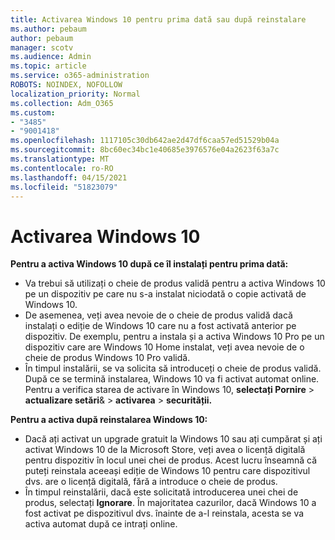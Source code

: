 ```yaml
---
title: Activarea Windows 10 pentru prima dată sau după reinstalare
ms.author: pebaum
author: pebaum
manager: scotv
ms.audience: Admin
ms.topic: article
ms.service: o365-administration
ROBOTS: NOINDEX, NOFOLLOW
localization_priority: Normal
ms.collection: Adm_O365
ms.custom:
- "3485"
- "9001418"
ms.openlocfilehash: 1117105c30db642ae2d47df6caa57ed51529b04a
ms.sourcegitcommit: 8bc60ec34bc1e40685e3976576e04a2623f63a7c
ms.translationtype: MT
ms.contentlocale: ro-RO
ms.lasthandoff: 04/15/2021
ms.locfileid: "51823079"
---
```

# <a name="activate-windows-10"></a>Activarea Windows 10

**Pentru a activa Windows 10 după ce îl instalați pentru prima dată:**

- Va trebui să utilizați o cheie de produs validă pentru a activa Windows 10 pe un dispozitiv pe care nu s-a instalat niciodată o copie activată de Windows 10.
- De asemenea, veți avea nevoie de o cheie de produs validă dacă instalați o ediție de Windows 10 care nu a fost activată anterior pe dispozitiv. De exemplu, pentru a instala și a activa Windows 10 Pro pe un dispozitiv care are Windows 10 Home instalat, veți avea nevoie de o cheie de produs Windows 10 Pro validă.
- În timpul instalării, se va solicita să introduceți o cheie de produs validă. După ce se termină instalarea, Windows 10 va fi activat automat online. Pentru a verifica starea de activare în Windows 10, **selectați Pornire** >  **actualizare setări**&  >  **activarea**  >  **securității.**

**Pentru a activa după reinstalarea Windows 10:**

- Dacă ați activat un upgrade gratuit la Windows 10 sau ați cumpărat și ați activat Windows 10 de la Microsoft Store, veți avea o licență digitală pentru dispozitiv în locul unei chei de produs. Acest lucru înseamnă că puteți reinstala aceeași ediție de Windows 10 pentru care dispozitivul dvs. are o licență digitală, fără a introduce o cheie de produs.
- În timpul reinstalării, dacă este solicitată introducerea unei chei de produs, selectați **Ignorare**. În majoritatea cazurilor, dacă Windows 10 a fost activat pe dispozitivul dvs. înainte de a-l reinstala, acesta se va activa automat după ce intrați online.
